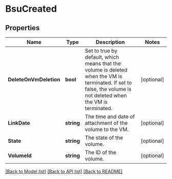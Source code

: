 # BsuCreated

## Properties

Name | Type | Description | Notes
------------ | ------------- | ------------- | -------------
**DeleteOnVmDeletion** | **bool** | Set to true by default, which means that the volume is deleted when the VM is terminated. If set to false, the volume is not deleted when the VM is terminated. | [optional] 
**LinkDate** | **string** | The time and date of attachment of the volume to the VM. | [optional] 
**State** | **string** | The state of the volume. | [optional] 
**VolumeId** | **string** | The ID of the volume. | [optional] 

[[Back to Model list]](../README.md#documentation-for-models) [[Back to API list]](../README.md#documentation-for-api-endpoints) [[Back to README]](../README.md)


